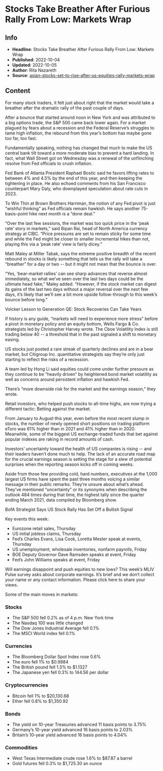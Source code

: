 # Stocks Take Breather After Furious Rally From Low: Markets Wrap

## Info

*   **Headline**: Stocks Take Breather After Furious Rally From Low: Markets Wrap
*   **Published**: 2022-10-04
*   **Updated**: 2022-10-05
*   **Author**: Rita Nazareth
*   **Source**: [asian-stocks-set-to-rise-after-us-equities-rally-markets-wrap](https://www.bloomberg.com/news/articles/2022-10-04/asian-stocks-set-to-rise-after-us-equities-rally-markets-wrap)
## Content




For many stock traders, it felt just about right that the market would take a breather after the dramatic rally of the past couple of days.

After a bounce that started around noon in New York and was attributed to a big options trade, the S&P 500 came back lower again. For a market plagued by fears about a recession and the Federal Reserve’s struggles to tame high inflation, the rebound from this year’s bottom has maybe gone too far, too fast.

Fundamentally speaking, nothing has changed that much to make the US central bank tilt toward a more moderate bias to prevent a hard landing. In fact, what Wall Street got on Wednesday was a renewal of the unflinching resolve from Fed officials to crush inflation.

Fed Bank of Atlanta President Raphael Bostic said he favors lifting rates to between 4% and 4.5% by the end of this year, and then keeping the tightening in place. He also echoed comments from his San Francisco counterpart Mary Daly, who downplayed speculation about rate cuts in 2023.

To Win Thin at Brown Brothers Harriman, the notion of any Fed pivot is just “wishful thinking” as Fed officials remain hawkish. He says another 75-basis-point hike next month is a “done deal.”

“Over the last few sessions, the market was too quick price in the ‘peak rate’ story in markets,” said Bipan Rai, head of North America currency strategy at CIBC. “Price pressures are set to remain sticky for some time and while the Fed might be closer to smaller incremental hikes than not, playing this via a ‘peak rate’ view is fairly dicey.”

Matt Maley at Miller Tabak, says the extreme positive breadth of the recent rebound in stocks is likely something that tells us the rally will take a “breather” for a day or two -- but it might not mean that the bounce is over.

“Yes, ‘bear-market rallies’ can see sharp advances that reverse almost immediately, so what we’ve seen over the last two days could be the ultimate head fake,” Maley added. “However, if the stock market can digest its gains of the last two days without a major reversal over the next few days, it’s likely that we’ll see a bit more upside follow-through to this week’s bounce before long.”

Volcker Lesson to Generation QE: Stock Recoveries Can Take Years

If history is any guide, “markets will need to experience more stress” before a pivot in monetary policy and an equity bottom, Wells Fargo & Co. strategists led by Christopher Harvey wrote. The Cboe Volatility Index is still trading below 40 -- a threshold that in the past signaled a shift to monetary easing.

US stocks just posted a rare streak of quarterly declines and are in a bear market, but Citigroup Inc. quantitative strategists say they’re only just starting to reflect the risks of a recession.

A team led by Hong Li said equities could come under further pressure as they continue to be “heavily driven” by heightened bond market volatility as well as concerns around persistent inflation and hawkish Fed.

There’s “more downside risk for the market and the earnings season,” they wrote.

Retail investors, who helped push stocks to all-time highs, are now trying a different tactic: Betting against the market.

From January to August this year, even before the most recent slump in stocks, the number of newly opened short positions on trading platform eToro was 61% higher than in 2021 and 41% higher than in 2020. Meanwhile, some of the biggest US exchange-traded funds that bet against popular indexes are raking in record amounts of cash.

Investors’ uncertainty toward the health of US companies is rising -- and their leaders haven’t done much to help. The lack of an accurate road map for the crucial earnings season is setting the stage for a slew of potential surprises when the reporting season kicks off in coming weeks.

Aside from those few providing cold, hard numbers, executives at the 1,000 largest US firms have spent the past three months voicing a similar message in their public remarks: They’re unsure about what’s ahead. They’ve mentioned “uncertainty” or its synonyms when describing the outlook 484 times during that time, the highest tally since the quarter ending March 2021, data compiled by Bloomberg show.

BofA Strategist Says US Stock Rally Has Set Off a Bullish Signal

Key events this week:

*   Eurozone retail sales, Thursday
*   US initial jobless claims, Thursday
*   Fed’s Charles Evans, Lisa Cook, Loretta Mester speak at events, Thursday
*   US unemployment, wholesale inventories, nonfarm payrolls, Friday
*   BOE Deputy Governor Dave Ramsden speaks at event, Friday
*   Fed’s John Williams speaks at event, Friday

Will earnings disappoint and push equities to new lows? This week’s MLIV Pulse survey asks about corporate earnings. It’s brief and we don’t collect your name or any contact information. Please click here to share your views.

Some of the main moves in markets:

### Stocks

*   The S&P 500 fell 0.2% as of 4 p.m. New York time
*   The Nasdaq 100 was little changed
*   The Dow Jones Industrial Average fell 0.1%
*   The MSCI World index fell 0.1%

### Currencies

*   The Bloomberg Dollar Spot Index rose 0.6%
*   The euro fell 1% to $0.9884
*   The British pound fell 1.3% to $1.1327
*   The Japanese yen fell 0.3% to 144.56 per dollar

### Cryptocurrencies

*   Bitcoin fell 1% to $20,130.68
*   Ether fell 0.8% to $1,350.92

### Bonds

*   The yield on 10-year Treasuries advanced 11 basis points to 3.75%
*   Germany’s 10-year yield advanced 16 basis points to 2.03%
*   Britain’s 10-year yield advanced 16 basis points to 4.04%

### Commodities

*   West Texas Intermediate crude rose 1.6% to $87.87 a barrel
*   Gold futures fell 0.3% to $1,725.30 an ounce